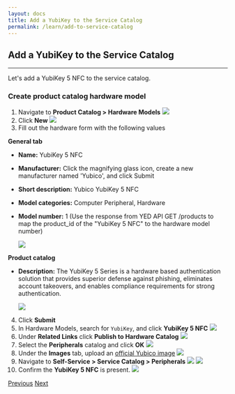 ```yaml
---
layout: docs
title: Add a YubiKey to the Service Catalog
permalink: /learn/add-to-service-catalog
---
```

## Add a YubiKey to the Service Catalog
---
Let's add a YubiKey 5 NFC to the service catalog.

### Create product catalog hardware model
1. Navigate to **Product Catalog > Hardware Models**
  ![](/assets/images/8-hardware-models.png)
2. Click **New**
  ![](/assets/images/9-hardware-models-new.png)
3. Fill out the hardware form with the following values

  **General tab**
  * **Name:** YubiKey 5 NFC
  * **Manufacturer:** Click the magnifying glass icon, create a new manufacturer named 'Yubico', and click Submit
  * **Short description:** Yubico YubiKey 5 NFC
  * **Model categories:** Computer Peripheral, Hardware
  * **Model number:** 1 (Use the response from YED API GET /products to map the product_id of the "YubiKey 5 NFC" to the hardware model number)

    ![](/assets/images/10-hardware-model-general.png)

  **Product catalog**
  * **Description:** The YubiKey 5 Series is a hardware based authentication solution that provides superior defense against phishing, eliminates account takeovers, and enables compliance requirements for strong authentication.

    ![](/assets/images/11-hardware-model-product-catalog.png)
  
4. Click **Submit**
5. In Hardware Models, search for `YubiKey`, and click **YubiKey 5 NFC**
  ![](/assets/images/12-hardware-models-search.png)
6. Under **Related Links** click **Publish to Hardware Catalog**
  ![](/assets/images/13-hardware-model-publish.png)
7. Select the **Peripherals** catalog and click **OK**
  ![](/assets/images/14-hardware-model-publish-category.png)
8. Under the **Images** tab, upload an [official Yubico image](https://brandfolder.yubico.com/yubico/press-room-images-logos)
  ![](/assets/images/15-hardware-model-image.png)
9. Navigate to **Self-Service > Service Catalog > Peripherals**
  ![](/assets/images/16-service-catalog.png)
  ![](/assets/images/17-service-catalog-peripherals.png)
10. Confirm the **YubiKey 5 NFC** is present.
  ![](/assets/images/18-service-catalog-yubikey.png)

<div class="btns">
  <a class="btn--secondary" href="/yed-spoke-example/learn/create-a-scoped-application">Previous</a>
  <a class="btn" href="/yed-spoke-example/learn/create-action">Next</a>
</div>
